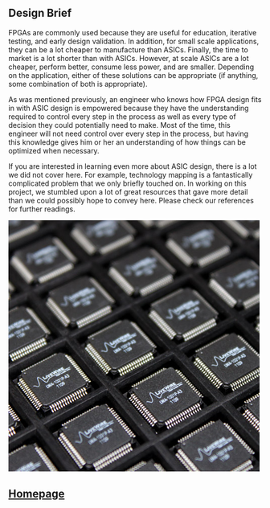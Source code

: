 ## Design Brief

FPGAs are commonly used because they are useful for education, iterative testing, and early design validation. In addition, for small scale applications, they can be a lot cheaper to manufacture than ASICs. Finally, the time to market is a lot shorter than with ASICs. However, at scale ASICs are a lot cheaper, perform better, consume less power, and are smaller. Depending on the application, either of these solutions can be appropriate (if anything, some combination of both is appropriate).

As was mentioned previously, an engineer who knows how FPGA design fits in with ASIC design is empowered because they have the understanding required to control every step in the process as well as every type of decision they could potentially need to make. Most of the time, this engineer will not need control over every step in the process, but having this knowledge gives him or her an understanding of how things can be optimized when necessary. 

If you are interested in learning even more about ASIC design, there is a lot we did not cover here. For example, technology mapping is a fantastically complicated problem that we only briefly touched on. In working on this project, we stumbled upon a lot of great resources that gave more detail than we could possibly hope to convey here. Please check our references for further readings.

![finish](finish.png)

## [Homepage](index.md)

